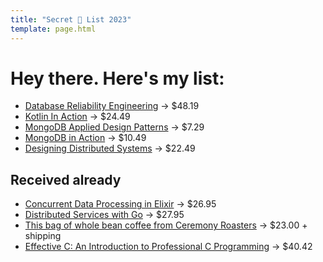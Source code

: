 ```yaml
---
title: "Secret 🎅 List 2023"
template: page.html
---
```


# Hey there. Here's my list:

- [Database Reliability Engineering](https://www.thriftbooks.com/w/databases-at-scale-operations-engineering_laine-campbell_charity-majors/37841530/) -> $48.19
- [Kotlin In Action](https://www.thriftbooks.com/w/kotlin-in-action_svetlana-isakova_dmitry-jemero/11432899/?resultid=4a3432f4-5ec3-4a68-a891-d003af91eda5#edition=10953016&idiq=36049896) -> $24.49
- [MongoDB Applied Design Patterns](https://www.thriftbooks.com/w/mongodb-applied-design-patterns_rick-copeland/1189236/?resultid=991b5438-8777-4ed3-b4a5-86e6d8eb5d63#edition=7488872&idiq=25904950) -> $7.29
- [MongoDB in Action](https://www.thriftbooks.com/w/mongodb-in-action_tim-hawkins_kyle-banker/3247697/?resultid=168ea55d-87e3-4418-bd23-133c6bf701ef#edition=32725572&idiq=42087480) -> $10.49
- [Designing Distributed Systems](https://www.amazon.com/Designing-Distributed-Systems-Patterns-Paradigms/dp/1491983647/ref=sr_1_1?crid=2LMW5Z8YMJ5L1&keywords=designing+distributed+systems&qid=1670714043&sprefix=designing+distributed+system%2Caps%2C124&sr=8-1) -> $22.49

## Received already

- [Concurrent Data Processing in Elixir](https://pragprog.com/titles/sgdpelixir/concurrent-data-processing-in-elixir/) -> $26.95
- [Distributed Services with Go](https://pragprog.com/titles/tjgo/distributed-services-with-go/) -> $27.95
- [This bag of whole bean coffee from Ceremony Roasters](https://shop.ceremonycoffee.com/products/kenya-kamwangi?ref=shown) -> $23.00 + shipping
- [Effective C: An Introduction to Professional C Programming](https://www.amazon.com/Effective-Introduction-Professional-Robert-Seacord/dp/1718501048/) -> $40.42
